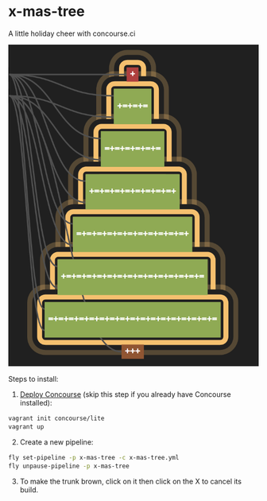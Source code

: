 # x-mas-tree
A little holiday cheer with concourse.ci

![x-mas-tree](x-mas-tree.png)

Steps to install:

1. [Deploy Concourse](http://concourse.ci/getting-started.html) (skip this step if you already have Concourse installed):
```bash
vagrant init concourse/lite
vagrant up
```
2. Create a new pipeline:
```bash
fly set-pipeline -p x-mas-tree -c x-mas-tree.yml
fly unpause-pipeline -p x-mas-tree
```
3. To make the trunk brown, click on it then click on the X to cancel its build.
